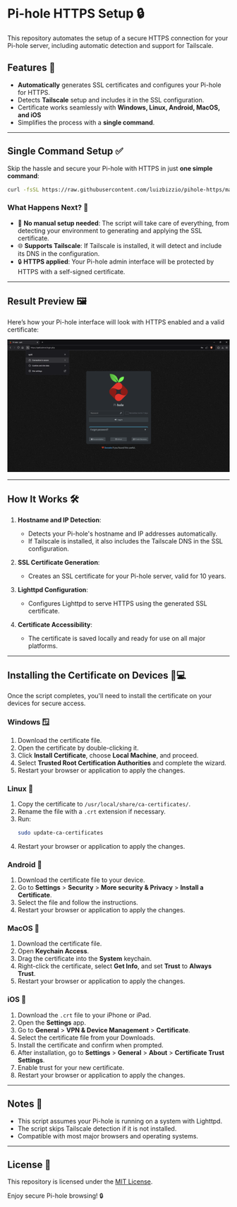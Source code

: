# Pi-hole HTTPS Setup 🔒

This repository automates the setup of a secure HTTPS connection for your Pi-hole server, including automatic detection and support for Tailscale.

## Features 🌟
- **Automatically** generates SSL certificates and configures your Pi-hole for HTTPS.
- Detects **Tailscale** setup and includes it in the SSL configuration.
- Certificate works seamlessly with **Windows, Linux, Android, MacOS, and iOS**
- Simplifies the process with a **single command**.

---

## Single Command Setup ✅

Skip the hassle and secure your Pi-hole with HTTPS in just **one simple command**:

```bash
curl -fsSL https://raw.githubusercontent.com/luizbizzio/pihole-https/main/pihole-https.sh | sudo bash
```

### What Happens Next? 🚀
- 🚧 **No manual setup needed**: The script will take care of everything, from detecting your environment to generating and applying the SSL certificate.
- 🌐 **Supports Tailscale**: If Tailscale is installed, it will detect and include its DNS in the configuration.
- 🔒 **HTTPS applied**: Your Pi-hole admin interface will be protected by HTTPS with a self-signed certificate.

---


## Result Preview 🖼️

Here’s how your Pi-hole interface will look with HTTPS enabled and a valid certificate:

![Pi-hole HTTPS Enabled](./pi-hole-screenshot.png)

---

## How It Works 🛠️
1. **Hostname and IP Detection**:
   - Detects your Pi-hole's hostname and IP addresses automatically.
   - If Tailscale is installed, it also includes the Tailscale DNS in the SSL configuration.

2. **SSL Certificate Generation**:
   - Creates an SSL certificate for your Pi-hole server, valid for 10 years.

3. **Lighttpd Configuration**:
   - Configures Lighttpd to serve HTTPS using the generated SSL certificate.

4. **Certificate Accessibility**:
   - The certificate is saved locally and ready for use on all major platforms.

---

## Installing the Certificate on Devices 📱💻

Once the script completes, you'll need to install the certificate on your devices for secure access.

### Windows 🪟
1. Download the certificate file.
2. Open the certificate by double-clicking it.
3. Click **Install Certificate**, choose **Local Machine**, and proceed.
4. Select **Trusted Root Certification Authorities** and complete the wizard.
5. Restart your browser or application to apply the changes.

### Linux 🐧
1. Copy the certificate to `/usr/local/share/ca-certificates/`.
2. Rename the file with a `.crt` extension if necessary.
3. Run:
   ```bash
   sudo update-ca-certificates
   ```
4. Restart your browser or application to apply the changes.

### Android 📱
1. Download the certificate file to your device.
2. Go to **Settings** > **Security** > **More security & Privacy** > **Install a Certificate**.
3. Select the file and follow the instructions.
4. Restart your browser or application to apply the changes.


### MacOS 🍏
1. Download the certificate file.
2. Open **Keychain Access**.
3. Drag the certificate into the **System** keychain.
4. Right-click the certificate, select **Get Info**, and set **Trust** to **Always Trust**.
5. Restart your browser or application to apply the changes.


### iOS 📱
1. Download the `.crt` file to your iPhone or iPad.
2. Open the **Settings** app.
3. Go to **General** > **VPN & Device Management** > **Certificate**.
4. Select the certificate file from your Downloads.
5. Install the certificate and confirm when prompted.
6. After installation, go to **Settings** > **General** > **About** > **Certificate Trust Settings**.
7. Enable trust for your new certificate.
8. Restart your browser or application to apply the changes.

---

## Notes 📝
- This script assumes your Pi-hole is running on a system with Lighttpd.
- The script skips Tailscale detection if it is not installed.
- Compatible with most major browsers and operating systems.

---

## License 📄
This repository is licensed under the [MIT License](./LICENSE).

Enjoy secure Pi-hole browsing! 🔒
